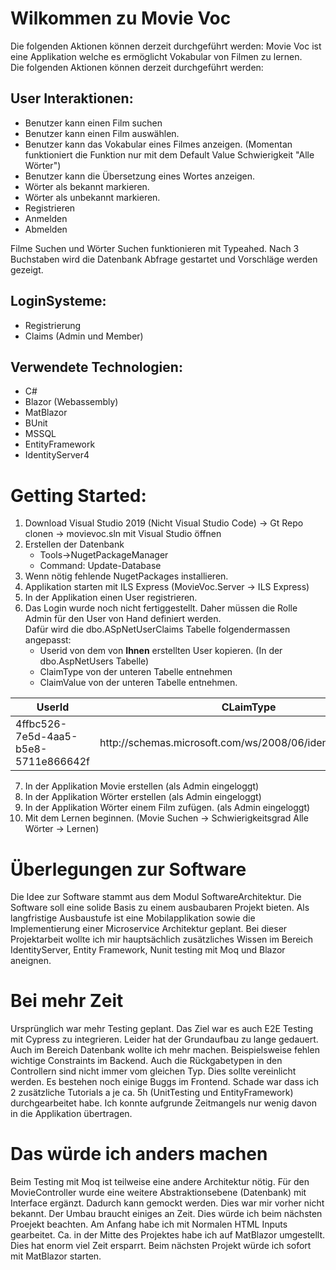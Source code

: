 # Wilkommen zu Movie Voc

Die folgenden Aktionen können derzeit durchgeführt werden:
Movie Voc ist eine Applikation welche es ermöglicht  Vokabular von Filmen zu lernen. <br />
Die folgenden Aktionen können derzeit durchgeführt werden:<br />

## User Interaktionen:<br />
* Benutzer kann einen Film suchen
* Benutzer kann einen Film auswählen.
* Benutzer kann das Vokabular eines Filmes anzeigen. (Momentan funktioniert die Funktion nur mit dem Default Value Schwierigkeit "Alle Wörter")
* Benutzer kann die Übersetzung eines Wortes anzeigen.
* Wörter als bekannt markieren.
* Wörter als unbekannt markieren.
* Registrieren
* Anmelden
* Abmelden

Filme Suchen und Wörter Suchen funktionieren mit Typeahed. Nach 3 Buchstaben wird die Datenbank Abfrage gestartet und Vorschläge werden gezeigt.

## LoginSysteme:

* Registrierung
* Claims (Admin und Member)



## Verwendete Technologien:
* C#
* Blazor (Webassembly)
* MatBlazor
* BUnit
* MSSQL
* EntityFramework
* IdentityServer4


# Getting Started:

1. Download Visual Studio 2019 (Nicht Visual Studio Code) -> Gt Repo clonen -> movievoc.sln mit Visual Studio öffnen
2. Erstellen der Datenbank
   * Tools->NugetPackageManager
   * Command: Update-Database
3. Wenn nötig fehlende NugetPackages installieren.
4. Applikation starten mit ILS Express (MovieVoc.Server -> ILS Express)
5. In der Applikation einen User registrieren.
6.  Das Login wurde noch nicht fertiggestellt. Daher müssen die Rolle Admin für den User von Hand definiert werden. </br>
    Dafür wird die dbo.ASpNetUserClaims Tabelle folgendermassen angepasst:
    * Userid von dem von **Ihnen** erstellten User kopieren. (In der dbo.AspNetUsers Tabelle)
    * ClaimType von der unteren Tabelle entnehmen
    * ClaimValue von der unteren Tabelle entnehmen.
<table>
  <thead>
    <tr>
      <th>UserId</th>
      <th>CLaimType</th>
      <th>ClaimValue</th>
    </tr>
  </thead>
  <tbody>
    <tr>
      <td>4ffbc526-7e5d-4aa5-b5e8-5711e866642f</td>
      <td>http://schemas.microsoft.com/ws/2008/06/identity/claims/role</td>
      <td>Admin</td>
    </tr>
  </tbody>
</table>

7. In der Applikation Movie erstellen (als Admin eingeloggt)
8. In der Applikation Wörter erstellen (als Admin eingeloggt)
9. In der Applikation Wörter einem Film zufügen. (als Admin eingeloggt)
10. Mit dem Lernen beginnen. (Movie Suchen -> Schwierigkeitsgrad Alle Wörter -> Lernen)


# Überlegungen zur Software

Die Idee zur Software stammt aus dem Modul SoftwareArchitektur. Die Software soll eine solide Basis zu einem ausbaubaren Projekt bieten. Als langfristige Ausbaustufe ist eine Mobilapplikation sowie die Implementierung einer Microservice Architektur geplant. Bei dieser Projektarbeit wollte ich mir hauptsächlich zusätzliches Wissen im Bereich IdentityServer, Entity Framework, Nunit testing mit Moq und Blazor aneignen.

# Bei mehr Zeit

Ursprünglich war mehr Testing geplant. Das Ziel war es auch E2E Testing mit Cypress zu integrieren. Leider hat der Grundaufbau zu lange gedauert. Auch im Bereich Datenbank wollte ich mehr machen. Beispielsweise fehlen wichtige Constraints im Backend. Auch die Rückgabetypen in den Controllern sind nicht immer vom gleichen Typ. Dies sollte vereinlicht werden. Es bestehen noch einige Buggs im Frontend. Schade war dass ich 2 zusätzliche Tutorials a je ca. 5h (UnitTesting und EntityFramework) durchgearbeitet habe. Ich konnte aufgrunde Zeitmangels nur wenig davon in die Applikation übertragen.

# Das würde ich anders machen

Beim Testing mit Moq ist teilweise eine andere Architektur nötig. Für den MovieController wurde eine weitere Abstraktionsebene (Datenbank) mit Interface ergänzt. Dadurch kann gemockt werden. Dies war mir vorher nicht bekannt. Der Umbau braucht einiges an Zeit. Dies würde ich beim nächsten Proejekt beachten. Am Anfang habe ich mit Normalen HTML Inputs gearbeitet. Ca. in der Mitte des Projektes habe ich auf MatBlazor umgestellt. Dies hat enorm viel Zeit ersparrt. Beim nächsten Projekt würde ich sofort mit MatBlazor starten.




